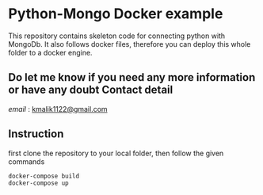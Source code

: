 # Python-Mongo Docker example
This repository contains skeleton code for connecting python with MongoDb. It also follows docker files, therefore you can deploy this whole folder to a docker engine. 

Do let me know if you need any more information or have any doubt
**Contact detail**  
------
*email* : kmalik1122@gmail.com

## Instruction

first clone the repository to your local folder, then follow the given commands

```
docker-compose build
docker-compose up
```


